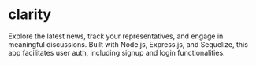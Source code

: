 # clarity
Explore the latest news, track your representatives, and engage in meaningful discussions. Built with Node.js, Express.js, and Sequelize, this app facilitates user auth, including signup and login functionalities.
